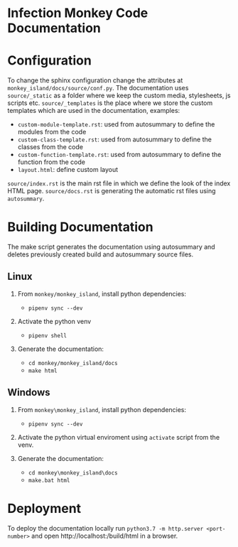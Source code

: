# Infection Monkey Code Documentation

# Configuration

To change the sphinx configuration change the attributes at `monkey_island/docs/source/conf.py`.
The documentation uses `source/_static` as a folder where we keep the custom media, stylesheets, js scripts etc.
`source/_templates` is the place where we store the custom templates which are used in the documentation, examples:

- `custom-module-template.rst`: used from autosummary to define the modules from the code
- `custom-class-template.rst`: used from autosummary to define the classes from the code
- `custom-function-template.rst`: used from autosummary to define the function from the code
- `layout.html`: define custom layout

`source/index.rst` is the main rst file in which we define the look of the index HTML page.
`source/docs.rst` is generating the automatic rst files using `autosummary`.

# Building Documentation

The make script generates the documentation using autosummary and deletes previously created build and autosummary source files.

## Linux

1. From `monkey/monkey_island`, install python dependencies:
    - `pipenv sync --dev`

1. Activate the python venv

    - `pipenv shell`

1. Generate the documentation:
    - `cd monkey/monkey_island/docs`
    - `make html`


## Windows

1. From `monkey\monkey_island`, install python dependencies:
    - `pipenv sync --dev`

1. Activate the python virtual enviroment using `activate` script from the venv.

1. Generate the documentation:
   - `cd monkey\monkey_island\docs`
   - `make.bat html`


# Deployment

To deploy the documentation locally run `python3.7 -m http.server <port-number>` and open
http://localhost:<port-number>/build/html in a browser.
